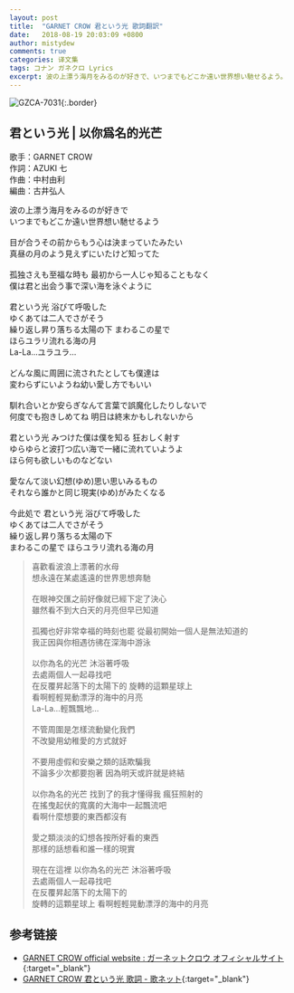 ```yaml
---
layout: post
title:  "GARNET CROW 君という光 歌詞翻訳"
date:   2018-08-19 20:03:09 +0800
author: mistydew
comments: true
categories: 译文集
tags: コナン ガネクロ Lyrics
excerpt: 波の上漂う海月をみるのが好きで、いつまでもどこか遠い世界想い馳せるよう。
---
```

![GZCA-7031](https://crowsub.github.io/assets/images/discography/single/GZCA-7031.jpg){:.border}

## 君という光 | 以你爲名的光芒

歌手：GARNET CROW<br>
作詞：AZUKI 七<br>
作曲：中村由利<br>
編曲：古井弘人

<div class="lyric-original">
<p>
波の上漂う海月をみるのが好きで<br>
いつまでもどこか遠い世界想い馳せるよう<br>
<br>
目が合うその前からもう心は決まっていたみたい<br>
真昼の月のよう見えずにいたけど知ってた<br>
<br>
孤独さえも至福な時も 最初から一人じゃ知ることもなく<br>
僕は君と出会う事で深い海を泳ぐように<br>
<br>
君という光 浴びて呼吸した<br>
ゆくあては二人でさがそう<br>
繰り返し昇り落ちる太陽の下 まわるこの星で<br>
ほらユラリ流れる海の月<br>
La-La...ユラユラ…<br>
<br>
どんな風に周囲に流されたとしても僕達は<br>
変わらずにいようね幼い愛し方でもいい<br>
<br>
馴れ合いとか安らぎなんて言葉で誤魔化したりしないで<br>
何度でも抱きしめてね 明日は終末かもしれないから<br>
<br>
君という光 みつけた僕は僕を知る 狂おしく射す<br>
ゆらゆらと波打つ広い海で一緒に流れていようよ<br>
ほら何も欲しいものなどない<br>
<br>
愛なんて淡い幻想(ゆめ)思い思いみるもの<br>
それなら誰かと同じ現実(ゆめ)がみたくなる<br>
<br>
今此処で 君という光 浴びて呼吸した<br>
ゆくあては二人でさがそう<br>
繰り返し昇り落ちる太陽の下<br>
まわるこの星で ほらユラリ流れる海の月
</p>
</div>

<div class="lyric-translation">
<blockquote>
喜歡看波浪上漂著的水母<br>
想永遠在某處遙遠的世界思想奔馳<br>
<br>
在眼神交匯之前好像就已經下定了決心<br>
雖然看不到大白天的月亮但早已知道<br>
<br>
孤獨也好非常幸福的時刻也罷 從最初開始一個人是無法知道的<br>
我正因與你相遇彷彿在深海中游泳<br>
<br>
以你為名的光芒 沐浴著呼吸<br>
去處兩個人一起尋找吧<br>
在反覆昇起落下的太陽下的 旋轉的這顆星球上<br>
看啊輕輕晃動漂浮的海中的月亮<br>
La-La...輕飄飄地...<br>
<br>
不管周圍是怎樣流動變化我們<br>
不改變用幼稚愛的方式就好<br>
<br>
不要用虛假和安樂之類的話欺騙我<br>
不論多少次都要抱著 因為明天或許就是終結<br>
<br>
以你為名的光芒 找到了的我才懂得我 瘋狂照射的<br>
在搖曳起伏的寬廣的大海中一起飄流吧<br>
看啊什麼想要的東西都沒有<br>
<br>
愛之類淡淡的幻想各按所好看的東西<br>
那樣的話想看和誰一樣的現實<br>
<br>
現在在這裡 以你為名的光芒 沐浴著呼吸<br>
去處兩個人一起尋找吧<br>
在反覆昇起落下的太陽下的<br>
旋轉的這顆星球上 看啊輕輕晃動漂浮的海中的月亮
</blockquote>
</div>

## 参考链接

* [GARNET CROW official website : ガーネットクロウ オフィシャルサイト](http://www.garnetcrow.com){:target="_blank"}
* [GARNET CROW 君という光 歌詞 - 歌ネット](https://www.uta-net.com/song/17804){:target="_blank"}
